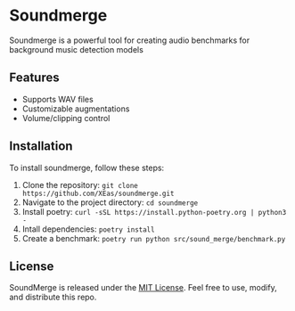 # Soundmerge

Soundmerge is a powerful tool for creating audio benchmarks for background music detection models

## Features

- Supports WAV files
- Customizable augmentations
- Volume/clipping control


## Installation

To install soundmerge, follow these steps:

1. Clone the repository: `git clone https://github.com/XEas/soundmerge.git`
2. Navigate to the project directory: `cd soundmerge`
3. Install poetry: `curl -sSL https://install.python-poetry.org | python3 -`
4. Intall dependencies: `poetry install`
4. Create a benchmark: `poetry run python src/sound_merge/benchmark.py`


## License

SoundMerge is released under the [MIT License](https://opensource.org/licenses/MIT). Feel free to use, modify, and distribute this repo.
